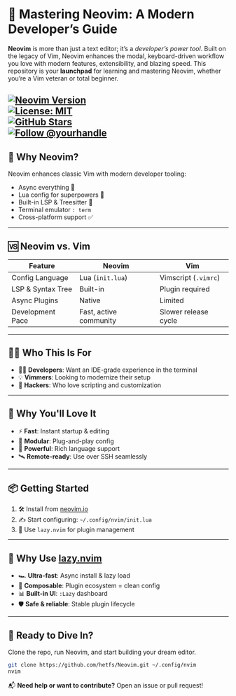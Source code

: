 # 🧠 Mastering Neovim: A Modern Developer’s Guide

**Neovim** is more than just a text editor; it’s a *developer’s power tool*. Built on the legacy of Vim, Neovim enhances the modal, keyboard-driven workflow you love with modern features, extensibility, and blazing speed.
This repository is your **launchpad** for learning and mastering Neovim, whether you’re a Vim veteran or total beginner.

[![Neovim Version](https://img.shields.io/badge/Neovim-%3E=0.9.0-brightgreen?logo=neovim)](https://neovim.io)  
[![License: MIT](https://img.shields.io/badge/License-MIT-yellow.svg)](LICENSE)  
[![GitHub Stars](https://img.shields.io/github/stars/your-username/your-repo?style=social)](https://github.com/your-username/your-repo)  
[![Follow @yourhandle](https://img.shields.io/twitter/follow/yourhandle?style=social)](https://twitter.com/yourhandle)
---

## 🚀 Why Neovim?

Neovim enhances classic Vim with modern developer tooling:

- Async everything 💨
- Lua config for superpowers 💪
- Built-in LSP & Treesitter 🧠
- Terminal emulator `: term`
- Cross-platform support ✅

---

## 🆚 Neovim vs. Vim

| Feature           | Neovim                 | Vim                  |
| ----------------- | ---------------------- | -------------------- |
| Config Language   | Lua (`init.lua`)       | Vimscript (`.vimrc`) |
| LSP & Syntax Tree | Built-in               | Plugin required      |
| Async Plugins     | Native                 | Limited              |
| Development Pace  | Fast, active community | Slower release cycle |

---

## 👨‍💻 Who This Is For

- 🧑‍💻 **Developers**: Want an IDE-grade experience in the terminal
- 💡 **Vimmers**: Looking to modernize their setup
- 🔧 **Hackers**: Who love scripting and customization

---

## 🌟 Why You'll Love It

- ⚡ **Fast**: Instant startup & editing
- 🧩 **Modular**: Plug-and-play config
- 🧠 **Powerful**: Rich language support
- 🛰️ **Remote-ready**: Use over SSH seamlessly

---

## 📦 Getting Started

1. 🛠️ Install from [neovim.io](https://neovim.io)
2. ✍️ Start configuring: `~/.config/nvim/init.lua`
3. 🔌 Use `lazy.nvim` for plugin management

---

## 💼 Why Use [lazy.nvim](https://lazy.folke.io/)

- 🏎️ **Ultra-fast**: Async install & lazy load
- 🧩 **Composable**: Plugin ecosystem = clean config
- 📊 **Built-in UI**: `:Lazy` dashboard
- 🛡️ **Safe & reliable**: Stable plugin lifecycle

---

## 🤘 Ready to Dive In?

Clone the repo, run Neovim, and start building your dream editor.

```bash
git clone https://github.com/hetfs/Neovim.git ~/.config/nvim
nvim
```

📬 **Need help or want to contribute?** Open an issue or pull request!
